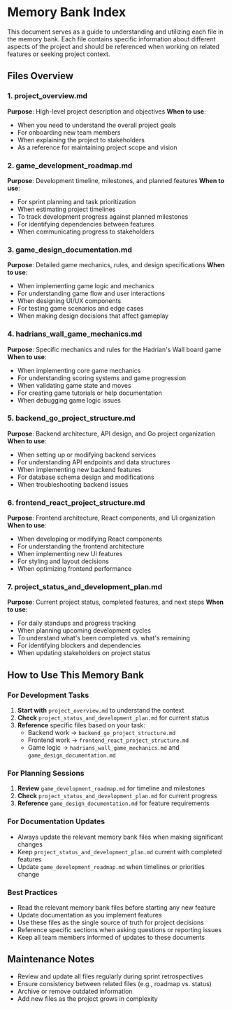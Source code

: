 # Memory Bank Index

This document serves as a guide to understanding and utilizing each file in the memory bank. Each file contains specific information about different aspects of the project and should be referenced when working on related features or seeking project context.

## Files Overview

### 1. project_overview.md
**Purpose**: High-level project description and objectives
**When to use**: 
- When you need to understand the overall project goals
- For onboarding new team members
- When explaining the project to stakeholders
- As a reference for maintaining project scope and vision

### 2. game_development_roadmap.md
**Purpose**: Development timeline, milestones, and planned features
**When to use**:
- For sprint planning and task prioritization
- When estimating project timelines
- To track development progress against planned milestones
- For identifying dependencies between features
- When communicating progress to stakeholders

### 3. game_design_documentation.md
**Purpose**: Detailed game mechanics, rules, and design specifications
**When to use**:
- When implementing game logic and mechanics
- For understanding game flow and user interactions
- When designing UI/UX components
- For testing game scenarios and edge cases
- When making design decisions that affect gameplay

### 4. hadrians_wall_game_mechanics.md
**Purpose**: Specific mechanics and rules for the Hadrian's Wall board game
**When to use**:
- When implementing core game mechanics
- For understanding scoring systems and game progression
- When validating game state and moves
- For creating game tutorials or help documentation
- When debugging game logic issues

### 5. backend_go_project_structure.md
**Purpose**: Backend architecture, API design, and Go project organization
**When to use**:
- When setting up or modifying backend services
- For understanding API endpoints and data structures
- When implementing new backend features
- For database schema design and modifications
- When troubleshooting backend issues

### 6. frontend_react_project_structure.md
**Purpose**: Frontend architecture, React components, and UI organization
**When to use**:
- When developing or modifying React components
- For understanding the frontend architecture
- When implementing new UI features
- For styling and layout decisions
- When optimizing frontend performance

### 7. project_status_and_development_plan.md
**Purpose**: Current project status, completed features, and next steps
**When to use**:
- For daily standups and progress tracking
- When planning upcoming development cycles
- To understand what's been completed vs. what's remaining
- For identifying blockers and dependencies
- When updating stakeholders on project status

## How to Use This Memory Bank

### For Development Tasks
1. **Start with** `project_overview.md` to understand the context
2. **Check** `project_status_and_development_plan.md` for current status
3. **Reference** specific files based on your task:
   - Backend work → `backend_go_project_structure.md`
   - Frontend work → `frontend_react_project_structure.md`
   - Game logic → `hadrians_wall_game_mechanics.md` and `game_design_documentation.md`

### For Planning Sessions
1. **Review** `game_development_roadmap.md` for timeline and milestones
2. **Check** `project_status_and_development_plan.md` for current progress
3. **Reference** `game_design_documentation.md` for feature requirements

### For Documentation Updates
- Always update the relevant memory bank files when making significant changes
- Keep `project_status_and_development_plan.md` current with completed features
- Update `game_development_roadmap.md` when timelines or priorities change

### Best Practices
- Read the relevant memory bank files before starting any new feature
- Update documentation as you implement features
- Use these files as the single source of truth for project decisions
- Reference specific sections when asking questions or reporting issues
- Keep all team members informed of updates to these documents

## Maintenance Notes
- Review and update all files regularly during sprint retrospectives
- Ensure consistency between related files (e.g., roadmap vs. status)
- Archive or remove outdated information
- Add new files as the project grows in complexity
